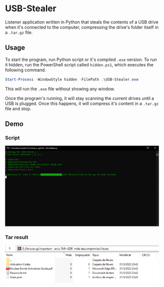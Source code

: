 # USB-Stealer
Listener application written in Python that steals the contents of a USB drive when it's connected to the computer, compressing the drive's folder itself in a `.tar.gz` file.

## Usage
To start the program, run Python script or it's compiled `.exe` version. To run it hidden, run the PowerShell script called `hidden.ps1`, which executes the following command.

```powershell
Start-Process -WindowStyle hidden -FilePath .\USB-Stealer.exe
```

This will run the `.exe` file without showing any window.

Once the program's running, it will stay scanning the current drives until a USB is plugged. Once this happens, it will compress it's content in a `.tar.gz` file and stop.

## Demo
### Script
![Demo](./assets/img/script_example.png)

### Tar result
![Tar](./assets/img/tar_exmple.png)
